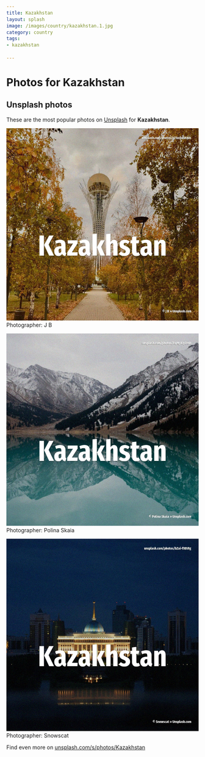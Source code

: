 ```yaml
---
title: Kazakhstan
layout: splash
image: /images/country/kazakhstan.1.jpg
category: country
tags:
- kazakhstan

---
```

# Photos for Kazakhstan
 
## Unsplash photos
These are the most popular photos on [Unsplash](https://unsplash.com) for **Kazakhstan**.
 
![Kazakhstan](/images/country/kazakhstan.1.jpg)
Photographer:  J B
 
![Kazakhstan](/images/country/kazakhstan.2.jpg)
Photographer:  Polina Skaia
 
![Kazakhstan](/images/country/kazakhstan.3.jpg)
Photographer:  Snowscat
 
Find even more on [unsplash.com/s/photos/Kazakhstan](https://unsplash.com/s/photos/Kazakhstan)
 
